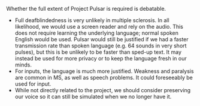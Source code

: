 Whether the full extent of Project Pulsar is required is debatable.

- Full deafblindedness is very unlikely in multiple sclerosis. In all likelihood, we would use a screen reader and rely on the audio. This does not require learning the underlying language; normal spoken English would be used. Pulsar would still be justified if we had a faster transmission rate than spoken language (e.g. 64 sounds in very short pulses), but this is be unlikely to be faster than sped-up text. It may instead be used for more privacy or to keep the language fresh in our minds.
- For inputs, the language is much more justified. Weakness and paralysis are common in MS, as well as speech problems. It could foreseeably be used for input.
- While not directly related to the project, we should consider preserving our voice so it can still be simulated when we no longer have it.